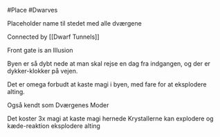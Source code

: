 #Place 
#Dwarves 

Placeholder name til stedet med alle dværgene

Connected by [[Dwarf Tunnels]] 

Front gate is an Illusion

Byen er så dybt nede at man skal rejse en dag fra indgangen, og der er dykker-klokker på vejen.

Det er omega forbudt at kaste magi i byen, med fare for at eksplodere alting.

Også kendt som Dværgenes Moder

Det koster 3x magi at kaste magi hernede
Krystallerne kan explodere og kæde-reaktion eksplodere alting


